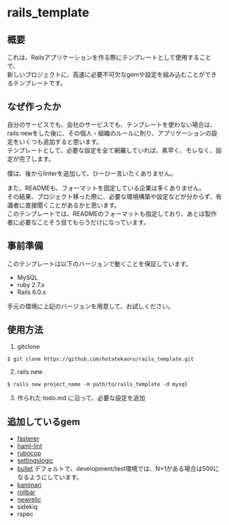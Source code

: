 # rails_template
## 概要
これは、Railsアプリケーションを作る際にテンプレートとして使用することで、  
新しいプロジェクトに、高速に必要不可欠なgemや設定を組み込むことができるテンプレートです。

## なぜ作ったか
自分のサービスでも、会社のサービスでも、テンプレートを使わない場合は、  
rails newをした後に、その個人・組織のルールに則り、アプリケーションの設定をいくつも追加すると思います。  
テンプレートとして、必要な設定を全て網羅していれば、素早く、モレなく、設定が完了します。  

僕は、後からlinterを追加して、ひーひー言いたくありません。

また、READMEも、フォーマットを固定している企業は多くありません。  
その結果、プロジェクト移った際に、必要な環境構築や設定などが分からず、有識者に直接聞くことがあるかと思います。  
このテンプレートでは、READMEのフォーマットも指定しており、あとは製作者に必要なことそう目てもらうだけになっています。

## 事前準備
このテンプレートは以下のバージョンで動くことを保証しています。  

- MySQL
- ruby 2.7.x
- Rails 6.0.x

手元の環境に上記のバージョンを用意して、お試しください。

## 使用方法
1. gitclone  
```
$ git clone https://github.com/hotatekaoru/rails_template.git
```

2. rails new
```
$ rails new project_name -m path/to/rails_template -d mysql
```

3. 作られた todo.md に沿って、必要な設定を追加

## 追加しているgem
- [fasterer](https://github.com/DamirSvrtan/fasterer)
- [haml-lint](https://github.com/sds/haml-lint)
- [rubocop](https://github.com/rubocop-hq/rubocop)
- [settingslogic](https://github.com/binarylogic/settingslogic)
- [bullet](https://github.com/flyerhzm/bullet)
  デフォルトで、development/test環境では、N+1がある場合は500になるようにしています。
- [kaminari](https://github.com/kaminari/kaminari)
- [rollbar](https://github.com/rollbar/rollbar-gem)
- [newrelic](https://github.com/newrelic/rpm)
- sidekiq
- rspec
